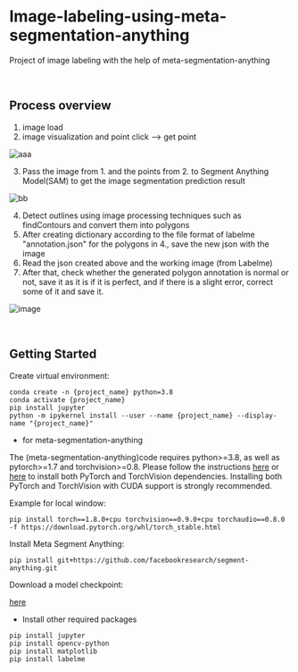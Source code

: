 # Image-labeling-using-meta-segmentation-anything
Project of image labeling with the help of meta-segmentation-anything

 <br/> 
 
## Process overview
1. image load
2. image visualization and point click --> get point

![aaa](https://github.com/DeepHM/Image-labeling-using-meta-segmentation-anything/assets/37736774/9428d178-5e82-4368-92dc-f622cdca604a)

3. Pass the image from 1. and the points from 2. to Segment Anything Model(SAM) to get the image segmentation prediction result

![bb](https://github.com/DeepHM/Image-labeling-using-meta-segmentation-anything/assets/37736774/5a40478c-9102-434a-b3d5-255c8634cf02)

4. Detect outlines using image processing techniques such as findContours and convert them into polygons
5. After creating dictionary according to the file format of labelme "annotation.json" for the polygons in 4., save the new json with the image
6. Read the json created above and the working image (from Labelme)
7. After that, check whether the generated polygon annotation is normal or not, save it as it is if it is perfect, and if there is a slight error, correct some of it and save it.

![image](https://github.com/DeepHM/Image-labeling-using-meta-segmentation-anything/assets/37736774/cf076aa6-a951-409c-b5ef-1365544484e4)

 <br/> 
 
## Getting Started

Create virtual environment:
```
conda create -n {project_name} python=3.8
conda activate {project_name}
pip install jupyter
python -m ipykernel install --user --name {project_name} --display-name "{project_name}"
```

- for meta-segmentation-anything

The (meta-segmentation-anything)code requires python>=3.8, as well as pytorch>=1.7 and torchvision>=0.8. Please follow the instructions [here](https://pytorch.org/get-started/locally/) or [here](https://pytorch.org/get-started/previous-versions/) to install both PyTorch and TorchVision dependencies. Installing both PyTorch and TorchVision with CUDA support is strongly recommended.

Example for local window:
```
pip install torch==1.8.0+cpu torchvision==0.9.0+cpu torchaudio==0.8.0 -f https://download.pytorch.org/whl/torch_stable.html
```

Install Meta Segment Anything:

```
pip install git+https://github.com/facebookresearch/segment-anything.git
```
Download a model checkpoint:

[here](https://github.com/facebookresearch/segment-anything#model-checkpoints)

- Install other required packages
```
pip install jupyter
pip install opencv-python
pip install matplotlib
pip install labelme
```
